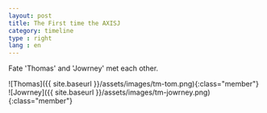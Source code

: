 ```yaml
---
layout: post
title: The First time the AXISJ
category: timeline
type : right
lang : en
---
```



Fate 'Thomas' and 'Jowrney' met each other.

![Thomas]({{ site.baseurl }}/assets/images/tm-tom.png){:class="member"}
![Jowrney]({{ site.baseurl }}/assets/images/tm-jowrney.png){:class="member"}